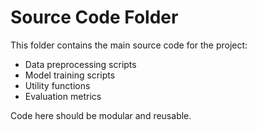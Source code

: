 # Source Code Folder

This folder contains the main source code for the project:
- Data preprocessing scripts
- Model training scripts
- Utility functions
- Evaluation metrics

Code here should be modular and reusable.
